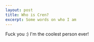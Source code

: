 ```yaml
---
layout: post
title: Who is Cren?
excerpt: Some words on who I am
---
```


Fuck you :) I'm the coolest person ever!